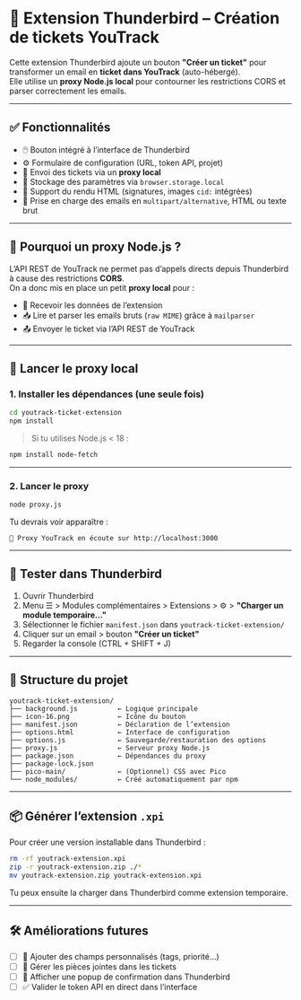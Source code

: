 # 🧩 Extension Thunderbird – Création de tickets YouTrack

Cette extension Thunderbird ajoute un bouton **"Créer un ticket"** pour transformer un email en **ticket dans YouTrack** (auto-hébergé).  
Elle utilise un **proxy Node.js local** pour contourner les restrictions CORS et parser correctement les emails.

---

## ✅ Fonctionnalités

- 🖱️ Bouton intégré à l’interface de Thunderbird
- ⚙️ Formulaire de configuration (URL, token API, projet)
- 📡 Envoi des tickets via un **proxy local**
- 🔐 Stockage des paramètres via `browser.storage.local`
- 🎨 Support du rendu HTML (signatures, images `cid:` intégrées)
- 📎 Prise en charge des emails en `multipart/alternative`, HTML ou texte brut

---

## 🧠 Pourquoi un proxy Node.js ?

L’API REST de YouTrack ne permet pas d’appels directs depuis Thunderbird à cause des restrictions **CORS**.  
On a donc mis en place un petit **proxy local** pour :

- 🔁 Recevoir les données de l’extension
- 📥 Lire et parser les emails bruts (`raw MIME`) grâce à `mailparser`
- 📤 Envoyer le ticket via l’API REST de YouTrack

---

## 🚀 Lancer le proxy local

### 1. Installer les dépendances (une seule fois)

```bash
cd youtrack-ticket-extension
npm install
````

> Si tu utilises Node.js < 18 :

```bash
npm install node-fetch
```

---

### 2. Lancer le proxy

```bash
node proxy.js
```

Tu devrais voir apparaître :

```
🚀 Proxy YouTrack en écoute sur http://localhost:3000
```

---

## 🧪 Tester dans Thunderbird

1. Ouvrir Thunderbird
2. Menu ☰ > Modules complémentaires > Extensions > ⚙️ > **"Charger un module temporaire…"**
3. Sélectionner le fichier `manifest.json` dans `youtrack-ticket-extension/`
4. Cliquer sur un email > bouton **"Créer un ticket"**
5. Regarder la console (CTRL + SHIFT + J)

---

## 📁 Structure du projet

```
youtrack-ticket-extension/
├── background.js          ← Logique principale
├── icon-16.png            ← Icône du bouton
├── manifest.json          ← Déclaration de l’extension
├── options.html           ← Interface de configuration
├── options.js             ← Sauvegarde/restauration des options
├── proxy.js               ← Serveur proxy Node.js
├── package.json           ← Dépendances du proxy
├── package-lock.json
├── pico-main/             ← (Optionnel) CSS avec Pico
└── node_modules/          ← Créé automatiquement par npm
```

---

## 📦 Générer l’extension `.xpi`

Pour créer une version installable dans Thunderbird :

```bash
rm -rf youtrack-extension.xpi
zip -r youtrack-extension.zip ./*
mv youtrack-extension.zip youtrack-extension.xpi
```

Tu peux ensuite la charger dans Thunderbird comme extension temporaire.

---

## 🛠️ Améliorations futures

* [ ] 🎯 Ajouter des champs personnalisés (tags, priorité…)
* [ ] 📎 Gérer les pièces jointes dans les tickets
* [ ] 🔔 Afficher une popup de confirmation dans Thunderbird
* [ ] ✅ Valider le token API en direct dans l’interface